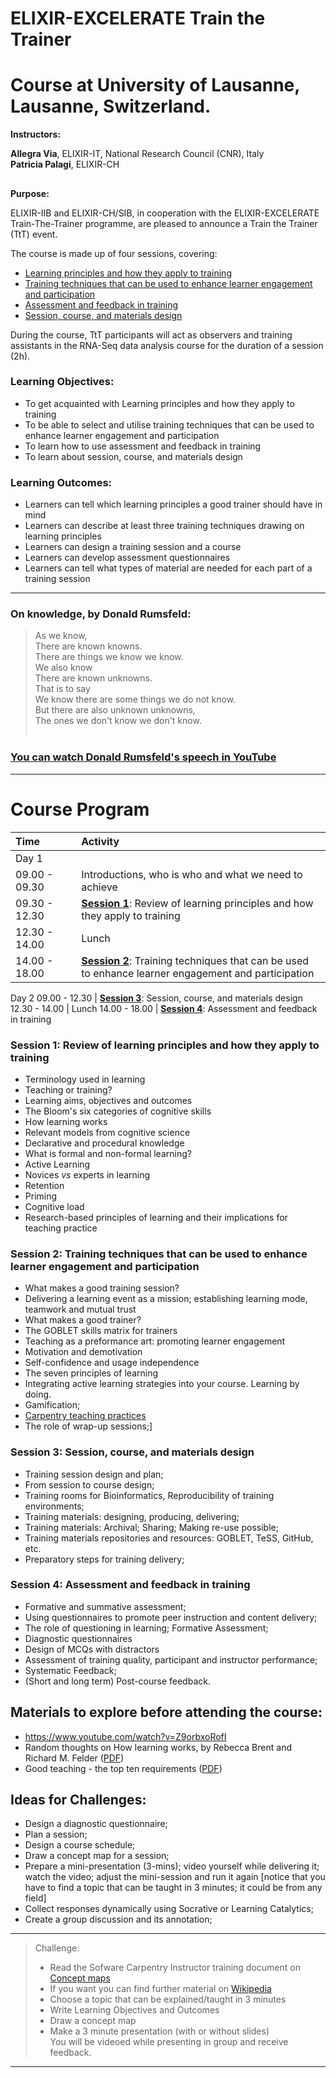 # ELIXIR-EXCELERATE Train the Trainer

#  Course at University of Lausanne, Lausanne, Switzerland.

**Instructors:**

**Allegra Via**, ELIXIR-IT, National Research Council (CNR), Italy <br>
**Patricia Palagi**, ELIXIR-CH <br>

##

**Purpose:**

ELIXIR-IIB and ELIXIR-CH/SIB, in cooperation with the ELIXIR-EXCELERATE Train-The-Trainer programme, are pleased to announce a Train the Trainer (TtT) event.

The course is made up of four sessions, covering:

* [Learning principles and how they apply to training](./TtT_session_1.md)
* [Training techniques that can be used to enhance learner engagement and participation](./TtT_session_2.md)
* [Assessment and feedback in training](./TtT_session_4.md)
* [Session, course, and materials design](./TtT_session_3.md)

During the course, TtT participants will act as observers and training assistants in the RNA-Seq data analysis course for the duration of a session (2h).

### Learning Objectives:  
 * To get acquainted with Learning principles and how they apply to training
 * To be able to select and utilise training techniques that can be used to enhance learner engagement and participation
 * To learn how to use assessment and feedback in training
 * To learn about session, course, and materials design

### Learning Outcomes:
 * Learners can tell which learning principles a good trainer should have in mind
 * Learners can describe at least three training techniques drawing on learning principles
 * Learners can design a training session and a course
 * Learners can develop assessment questionnaires
 * Learners can tell what types of material are needed for each part of a training session


---
### On knowledge, by Donald Rumsfeld:
> As we know,<br>
> There are known knowns.<br>
> There are things we know we know.<br>
> We also know<br>
> There are known unknowns.<br>
> That is to say<br>
> We know there are some things we do not know.<br>
> But there are also unknown unknowns,<br>
> The ones we don't know we don't know.<br>
><br>

>
### [You can watch Donald Rumsfeld's speech in YouTube](https://youtu.be/GiPe1OiKQuk)
---

# Course Program

 Time | Activity
:-------------|:----------------
Day 1           |
09.00 - 09.30         | Introductions, who is who and what we need to achieve
09.30 - 12.30         | [**Session 1**](./TtT_session_1.md): Review of learning principles and how they apply to training
12.30 - 14.00         | Lunch
14.00 - 18.00         | [**Session 2**](./TtT_session_2.md): Training techniques that can be used to enhance learner engagement and participation
Day 2
09.00 - 12.30         | [**Session 3**](./TtT_session_3.md): Session, course, and materials design
12.30 - 14.00         | Lunch
14.00 - 18.00         | [**Session 4**](./TtT_session_4.md): Assessment and feedback in training


### Session 1: Review of learning principles and how they apply to training

 * Terminology used in learning
 * Teaching or training?
 * Learning aims, objectives and outcomes
 * The Bloom's six categories of cognitive skills
 * How learning works
 * Relevant models from cognitive science
 * Declarative and procedural knowledge
 * What is formal and non-formal learning?
 * Active Learning
 * Novices *vs* experts in learning
 * Retention
 * Priming
 * Cognitive load
 * Research-based principles of learning and their implications for teaching practice

### Session 2: Training techniques that can be used to enhance learner engagement and participation

 * What makes a good training session?
 * Delivering a learning event as a mission; establishing learning mode, teamwork and mutual trust
 * What makes a good trainer?
 * The GOBLET skills matrix for trainers
 * Teaching as a preformance art: promoting learner engagement
 * Motivation and demotivation
 * Self-confidence and usage independence
 * The seven principles of learning
 * Integrating active learning strategies into your course. Learning by doing.
 * Gamification;
 * [Carpentry teaching practices](http://swcarpentry.github.io/instructor-training/15-practices/)
 * The role of wrap-up sessions;]

### Session 3: Session, course, and materials design
* Training session design and plan;
* From session to course design;
* Training rooms for Bioinformatics, Reproducibility of training environments;
* Training materials: designing, producing, delivering;
* Training materials: Archival; Sharing; Making re-use possible;
* Training materials repositories and resources: GOBLET, TeSS, GitHub, etc.
* Preparatory steps for training delivery;

### Session 4: Assessment and feedback in training
* Formative and summative assessment;
* Using questionnaires to promote peer instruction and content delivery;
* The role of questioning in learning; Formative Assessment;
* Diagnostic questionnaires
* Design of MCQs with distractors
* Assessment of training quality, participant and instructor performance;
* Systematic Feedback;
* (Short and long term) Post-course feedback.

## Materials to explore before attending the course:

* https://www.youtube.com/watch?v=Z9orbxoRofI
* Random thoughts on How learning works, by Rebecca Brent and Richard M. Felder ([PDF](./docs/Ambrose_RandomThoughts_HowLearningWorks.pdf))
* Good teaching - the top ten requirements ([PDF](./docs/good_teaching_the_top_ten_requirements.pdf))

## Ideas for Challenges:

  * Design a diagnostic questionnaire;
  * Plan a session;
  * Design a course schedule;
  * Draw a concept map for a session;
  * Prepare a mini-presentation (3-mins); video yourself while delivering it; watch the video; adjust the mini-session and run it again [notice that you have to find a topic that can be taught in 3 minutes; it could be from any field]
  * Collect responses dynamically using Socrative or Learning Catalytics;
  * Create a group discussion and its annotation;

---
> Challenge: <br>
> - Read the Sofware Carpentry Instructor training document on [Concept maps](https://github.com/swcarpentry/instructor-training/blob/gh-pages/_episodes/08-memory.md) <br>
> - If you want you can find further material on [Wikipedia](https://en.wikipedia.org/wiki/Concept_map) <br>
> - Choose a topic that can be explained/taught in 3 minutes <br>
> - Write Learning Objectives and Outcomes  <br>
> - Draw a concept map <br>
> - Make a 3 minute presentation (with or without slides) <br>
> You will be videoed while presenting in group and receive feedback.
>
---
